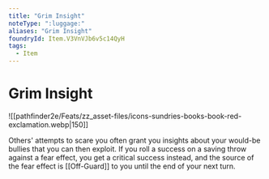 ```yaml
---
title: "Grim Insight"
noteType: ":luggage:"
aliases: "Grim Insight"
foundryId: Item.V3VnVJb6v5c14QyH
tags:
  - Item
---
```


# Grim Insight
![[pathfinder2e/Feats/zz_asset-files/icons-sundries-books-book-red-exclamation.webp|150]]

Others' attempts to scare you often grant you insights about your would-be bullies that you can then exploit. If you roll a success on a saving throw against a fear effect, you get a critical success instead, and the source of the fear effect is [[Off-Guard]] to you until the end of your next turn.
